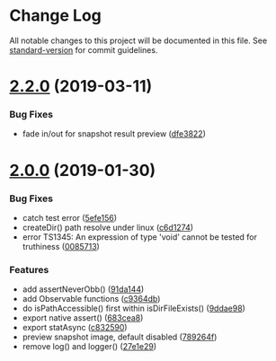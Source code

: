 # Change Log

All notable changes to this project will be documented in this file. See [standard-version](https://github.com/conventional-changelog/standard-version) for commit guidelines.

# [2.2.0](https://github.com/waitingsong/rxcam/compare/v2.1.0...v2.2.0) (2019-03-11)


### Bug Fixes

* fade in/out for snapshot result preview ([dfe3822](https://github.com/waitingsong/rxcam/commit/dfe3822))



<a name="2.0.0"></a>
# [2.0.0](https://github.com/waitingsong/rxcam/compare/v1.0.3...v2.0.0) (2019-01-30)


### Bug Fixes

* catch test error ([5efe156](https://github.com/waitingsong/rxcam/commit/5efe156))
* createDir() path resolve under linux ([c6d1274](https://github.com/waitingsong/rxcam/commit/c6d1274))
* error TS1345: An expression of type 'void' cannot be tested for truthiness ([0085713](https://github.com/waitingsong/rxcam/commit/0085713))


### Features

* add assertNeverObb() ([91da144](https://github.com/waitingsong/rxcam/commit/91da144))
* add Observable functions ([c9364db](https://github.com/waitingsong/rxcam/commit/c9364db))
* do isPathAccessible() first within isDirFileExists() ([9ddae98](https://github.com/waitingsong/rxcam/commit/9ddae98))
* export native assert() ([683cea8](https://github.com/waitingsong/rxcam/commit/683cea8))
* export statAsync ([c832590](https://github.com/waitingsong/rxcam/commit/c832590))
* preview snapshot image, default disabled ([789264f](https://github.com/waitingsong/rxcam/commit/789264f))
* remove log() and logger() ([27e1e29](https://github.com/waitingsong/rxcam/commit/27e1e29))

